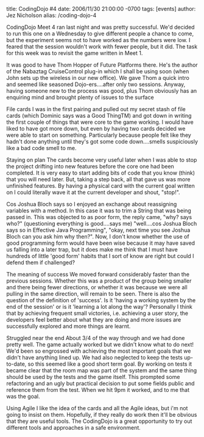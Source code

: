 title: CodingDojo #4
date: 2006/11/30 21:00:00 -0700
tags: [events]
author: Jez Nicholson
alias: /coding-dojo-4

CodingDojo Meet 4 ran last night and was pretty successful. We'd decided to run this one on a Wednesday to give different people a chance to come, but the experiment seems not to have worked as the numbers were low. I feared that the session wouldn't work with fewer people, but it did. The task for this week was to revisit the game written in Meet 1.

It was good to have Thom Hopper of Future Platforms there. He's the author of the Nabaztag CruiseControl plug-in which I shall be using soon (when John sets up the wireless in our new office). We gave Thom a quick intro and seemed like seasoned Dojo-ers....after only two sessions. Anyway, having someone new to the process was good, plus Thom obviously has an enquiring mind and brought plenty of issues to the surface

File cards
I was in the first pairing and pulled out my secret stash of file cards (which Dominic says was a Good ThingTM) and got down in writing the first couple of things that were core to the game working. I would have liked to have got more down, but even by having two cards decided we were able to start on something. Particularly because people felt like they hadn't done anything until they's got some code down....smells suspiciously like a bad code smell to me.

Staying on plan
The cards become very useful later when I was able to stop the project drifting into new features before the core one had been completed. It is very easy to start adding bits of code that you know (think) that you will need later. But, taking a step back, all that gave us was more unfinished features. By having a physical card with the current goal written on I could literally wave it at the current developer and shout, "stop!".

Cos Joshua Bloch says so
I enjoyed an exchange about reassigning variables with a method. In this case it was to trim a String that was being passed in. This was objected to as poor form, the reply came, "why? says who?" (questioning everything is good....says me) "well....cos Joshua Bloch says so in Effective Java Programming", "okay, next time you see Joshua Bloch can you ask him why then?". Now, I don't know whether the use of good programming form would have been wise because it may have saved us falling into a later trap, but it does make me think that I must have hundreds of little 'good form' habits that I sort of know are right but could I defend them if challenged?

The meaning of success
We moved forward considerably faster than the previous sessions. Whether this was a product of the group being smaller and there being fewer directions, or whether it was because we were all pulling in the same direction, will remain to be seen. There is also the question of the definition of 'success'. Is it 'having a working system by the end of the session' or is it 'learning a lot along the way'? Personally I think that by achieving frequent small victories, i.e. achieving a user story, the developers feel better about what they are doing and more issues are successfully explored and more things are learnt.

Struggled near the end
About 3/4 of the way through and we had done pretty well. The game actually worked but we didn't know what to do next! We'd been so engrossed with achieving the most important goals that we didn't have anything lined up. We had also neglected to keep the tests up-to-date, so this seemed like a good short term goal. By working on tests it became clear that the room map was part of the system and the same thing should be used by the tests and the game itself. This prompted some refactoring and an ugly but practical decision to put some fields public and reference them from the test. When we hit 9pm it worked, and to me that was the goal.

Using Agile
I like the idea of the cards and all the Agile ideas, but i'm not going to insist on them. Hopefully, if they really do work then it'll be obvious that they are useful tools. The CodingDojo is a great opportunity to try out different tools and approaches in a safe environment.